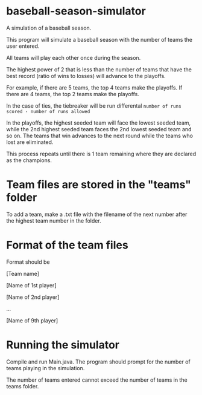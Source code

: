 # baseball-season-simulator
A simulation of a baseball season.

This program will simulate a baseball season with the number of teams the user entered.

All teams will play each other once during the season.

The highest power of 2 that is less than the number of teams that have the best record (ratio of wins to losses) will advance to the playoffs. 

For example, if there are 5 teams, the top 4 teams make the playoffs. If there are 4 teams, the top 2 teams make the playoffs.

In the case of ties, the tiebreaker will be run differental `number of runs scored - number of runs allowed`

In the playoffs, the highest seeded team will face the lowest seeded team, while the 2nd highest seeded team faces the 2nd lowest seeded team and so on. The teams that win advances to the next round while the teams who lost are eliminated.

This process repeats until there is 1 team remaining where they are declared as the champions.



# Team files are stored in the "teams" folder
To add a team, make a .txt file with the filename of the next number after the highest team number in the folder.

# Format of the team files
Format should be

\[Team name]

\[Name of 1st player]

\[Name of 2nd player]

...

\[Name of 9th player]

# Running the simulator
Compile and run Main.java. The program should prompt for the number of teams playing in the simulation.

The number of teams entered cannot exceed the number of teams in the teams folder.

